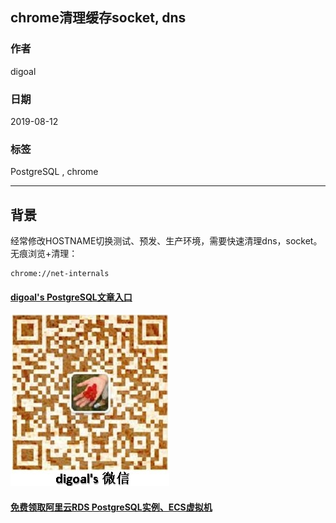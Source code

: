 ## chrome清理缓存socket, dns  
      
### 作者      
digoal      
      
### 日期      
2019-08-12     
      
### 标签      
PostgreSQL , chrome   
      
----      
      
## 背景      
经常修改HOSTNAME切换测试、预发、生产环境，需要快速清理dns，socket。无痕浏览+清理：  
  
```  
chrome://net-internals  
```  
    
  
  
  
  
  
  
  
  
  
  
  
#### [digoal's PostgreSQL文章入口](https://github.com/digoal/blog/blob/master/README.md "22709685feb7cab07d30f30387f0a9ae")
  
  
![digoal's weixin](../pic/digoal_weixin.jpg "f7ad92eeba24523fd47a6e1a0e691b59")
  
  
  
  
  
  
  
  
#### [免费领取阿里云RDS PostgreSQL实例、ECS虚拟机](https://www.aliyun.com/database/postgresqlactivity "57258f76c37864c6e6d23383d05714ea")
  
